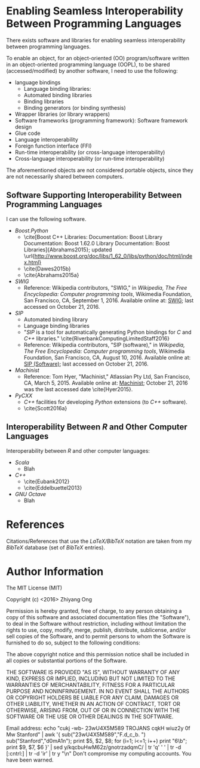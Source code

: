 #	Enabling Seamless Interoperability Between Programming Languages

There exists software and libraries for enabling seamless
	interoperability between programming languages.

To enable an object, for an object-oriented (OO) program/software
	written in an object-oriented programming language (OOPL), to be
	shared (accessed/modified) by another software, I need to use
	the following:
+ language bindings
	- Language binding libraries:
	- Automated binding libraries
	- Binding libraries
	- Binding generators (or binding synthesis)
+ Wrapper libraries (or library wrappers)
+ Software frameworks (programming framework): Software framework design
+ Glue code
+ Language interoperability
+ Foreign function interface (FFI)
+ Run-time interoperability (or cross-language interoperability)
+ Cross-language interoperability (or run-time interoperability)

The aforementioned objects are not considered portable objects, since
	they are not necessarily shared between computers.


##	Software Supporting Interoperability Between Programming Languages

I can use the following software.
+ *Boost.Python*
	- \cite[Boost C++ Libraries: Documentation: Boost Library Documentation: Boost 1.62.0 Library Documentation: Boost Libraries]{Abrahams2015}; updated \url{http://www.boost.org/doc/libs/1_62_0/libs/python/doc/html/index.html}
	- \cite{Dawes2015b}
	- \cite{Abrahams2015a}
+ *SWIG*
	- Reference: Wikipedia contributors, "SWIG," in *Wikipedia, The Free Encyclopedia: Computer programming tools*, Wikimedia Foundation, San Francisco, CA, September 1, 2016. Available online at: [SWIG](https://en.wikipedia.org/wiki/SWIG); last accessed on October 21, 2016.
+ *SIP*
	- Automated binding library
	- Language binding libraries
	- "*SIP* is a tool for automatically generating Python bindings
		for *C* and *C++* libraries."
		\cite{RiverbankComputingLimitedStaff2016}
	- Reference: Wikipedia contributors, "SIP (software)," in *Wikipedia, The Free Encyclopedia: Computer programming tools*, Wikimedia Foundation, San Francisco, CA, August 10, 2016. Available online at: [SIP (Software)](https://en.wikipedia.org/wiki/SIP_(software)); last accessed on October 21, 2016.
+ *Machinist*
	- Reference: Tom Hyer, "Machinist," Atlassian Pty Ltd, San Francisco, CA, March 5, 2015. Available online at: [Machinist](https://bitbucket.org/hyer/machinist/); October 21, 2016 was the last accessed date \cite{Hyer2015}.
+ *PyCXX*
	- *C++* facilities for developing *Python* extensions (to *C++* software).
	- \cite{Scott2016a}




##	Interoperability Between *R* and Other Computer Languages

Interoperability between *R* and other computer languages:
+ *Scala*
	- Blah
+ *C++*
	- \cite{Eubank2012}
	- \cite{Eddelbuettel2013}
+ *GNU Octave*
	- Blah










#	References

Citations/References that use the *LaTeX/BibTeX* notation are taken
	from my *BibTeX* database (set of *BibTeX* entries).



#	Author Information

The MIT License (MIT)

Copyright (c) <2016> Zhiyang Ong

Permission is hereby granted, free of charge, to any person obtaining a copy of this software and associated documentation files (the "Software"), to deal in the Software without restriction, including without limitation the rights to use, copy, modify, merge, publish, distribute, sublicense, and/or sell copies of the Software, and to permit persons to whom the Software is furnished to do so, subject to the following conditions:

The above copyright notice and this permission notice shall be included in all copies or substantial portions of the Software.

THE SOFTWARE IS PROVIDED "AS IS", WITHOUT WARRANTY OF ANY KIND, EXPRESS OR IMPLIED, INCLUDING BUT NOT LIMITED TO THE WARRANTIES OF MERCHANTABILITY, FITNESS FOR A PARTICULAR PURPOSE AND NONINFRINGEMENT. IN NO EVENT SHALL THE AUTHORS OR COPYRIGHT HOLDERS BE LIABLE FOR ANY CLAIM, DAMAGES OR OTHER LIABILITY, WHETHER IN AN ACTION OF CONTRACT, TORT OR OTHERWISE, ARISING FROM, OUT OF OR IN CONNECTION WITH THE SOFTWARE OR THE USE OR OTHER DEALINGS IN THE SOFTWARE.

Email address: echo "cukj -wb- 23wU4X5M589 TROJANS cqkH wiuz2y 0f Mw Stanford" | awk '{ sub("23wU4X5M589","F.d_c_b. ") sub("Stanford","d0mA1n"); print $5, $2, $8; for (i=1; i<=1; i++) print "6\b"; print $9, $7, $6 }' | sed y/kqcbuHwM62z/gnotrzadqmC/ | tr 'q' ' ' | tr -d [:cntrl:] | tr -d 'ir' | tr y "\n"		Don't compromise my computing accounts. You have been warned.
